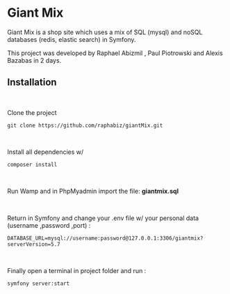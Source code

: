 # Giant Mix

Giant Mix is a shop site which uses a mix of SQL (mysql) and noSQL databases (redis, elastic search) in Symfony.


This project was developed by Raphael Abizmil , Paul Piotrowski and Alexis Bazabas in 2 days.


## Installation

&nbsp;


Clone the project

```
git clone https://github.com/raphabiz/giantMix.git
```
&nbsp;

Install all dependencies w/

```
composer install
```
&nbsp;

Run Wamp and in PhpMyadmin import the file: **giantmix.sql** 

&nbsp;

Return in Symfony and change your .env file w/ your personal data (username ,password ,port) :

```
DATABASE_URL=mysql://username:password@127.0.0.1:3306/giantmix?serverVersion=5.7
```
&nbsp;


Finally open a terminal in project folder and run :

```
symfony server:start
```
